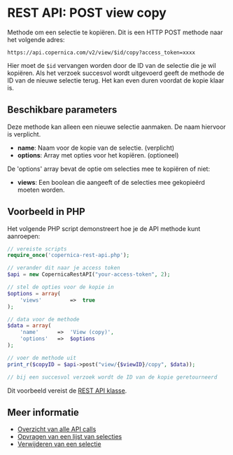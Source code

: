 # REST API: POST view copy

Methode om een selectie te kopiëren. Dit is een HTTP POST methode
naar het volgende adres:

`https://api.copernica.com/v2/view/$id/copy?access_token=xxxx`

Hier moet de `$id` vervangen worden door de ID van de selectie die je 
wil kopiëren. Als het verzoek succesvol wordt uitgevoerd geeft de methode 
de ID van de nieuwe selectie terug. Het kan even duren voordat de 
kopie klaar is.

## Beschikbare parameters

Deze methode kan alleen een nieuwe selectie aanmaken. De naam hiervoor is 
verplicht.

* **name**: Naam voor de kopie van de selectie. (verplicht)
* **options**: Array met opties voor het kopiëren. (optioneel)

De 'options' array bevat de optie om selecties mee te kopiëren of niet:

* **views**: Een boolean die aangeeft of de selecties mee gekopieërd moeten worden.

## Voorbeeld in PHP

Het volgende PHP script demonstreert hoe je de API methode kunt aanroepen:

```php
// vereiste scripts
require_once('copernica-rest-api.php');

// verander dit naar je access token
$api = new CopernicaRestAPI("your-access-token", 2);

// stel de opties voor de kopie in
$options = array(
    'views'         =>  true
);

// data voor de methode
$data = array(
    'name'      =>  'View (copy)',
    'options'   =>  $options
);

// voer de methode uit
print_r($copyID = $api->post("view/{$viewID}/copy", $data));

// bij een succesvol verzoek wordt de ID van de kopie geretourneerd
```

Dit voorbeeld vereist de [REST API klasse](rest-php).

## Meer informatie

* [Overzicht van alle API calls](./rest-api)
* [Opvragen van een lijst van selecties](./rest-get-view)
* [Verwijderen van een selectie](./rest-delete-view)
